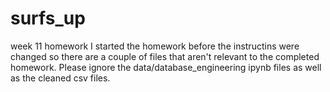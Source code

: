 # surfs_up
week 11 homework 
I started the homework before the instructins were changed so there are a couple of files that aren't relevant to the completed homework. Please ignore the data/database_engineering ipynb files as well as the cleaned csv files. 
